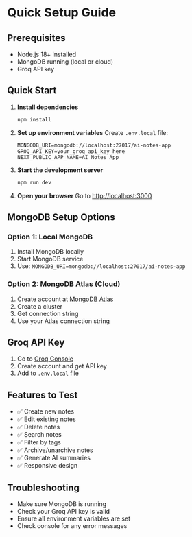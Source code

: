 # Quick Setup Guide

## Prerequisites
- Node.js 18+ installed
- MongoDB running (local or cloud)
- Groq API key

## Quick Start

1. **Install dependencies**
   ```bash
   npm install
   ```

2. **Set up environment variables**
   Create `.env.local` file:
   ```env
   MONGODB_URI=mongodb://localhost:27017/ai-notes-app
   GROQ_API_KEY=your_groq_api_key_here
   NEXT_PUBLIC_APP_NAME=AI Notes App
   ```

3. **Start the development server**
   ```bash
   npm run dev
   ```

4. **Open your browser**
   Go to [http://localhost:3000](http://localhost:3000)

## MongoDB Setup Options

### Option 1: Local MongoDB
1. Install MongoDB locally
2. Start MongoDB service
3. Use: `MONGODB_URI=mongodb://localhost:27017/ai-notes-app`

### Option 2: MongoDB Atlas (Cloud)
1. Create account at [MongoDB Atlas](https://www.mongodb.com/atlas)
2. Create a cluster
3. Get connection string
4. Use your Atlas connection string

## Groq API Key
1. Go to [Groq Console](https://console.groq.com/keys)
2. Create account and get API key
3. Add to `.env.local` file

## Features to Test
- ✅ Create new notes
- ✅ Edit existing notes
- ✅ Delete notes
- ✅ Search notes
- ✅ Filter by tags
- ✅ Archive/unarchive notes
- ✅ Generate AI summaries
- ✅ Responsive design

## Troubleshooting
- Make sure MongoDB is running
- Check your Groq API key is valid
- Ensure all environment variables are set
- Check console for any error messages
